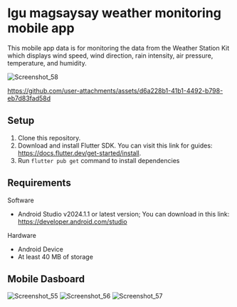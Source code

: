 # lgu magsaysay weather monitoring mobile app

This mobile app data is for monitoring the data from the Weather Station Kit which displays wind speed, wind direction, rain intensity, air pressure, temperature, and humidity.

![Screenshot_58](https://github.com/user-attachments/assets/029111c8-4186-4925-b309-1c2cd148cae0)



https://github.com/user-attachments/assets/d6a228b1-41b1-4492-b798-eb7d83fad58d



## Setup

1. Clone this repository.
2. Download and install Flutter SDK. You can visit this link for guides: https://docs.flutter.dev/get-started/install.
3. Run `flutter pub get` command to install dependencies

## Requirements
Software
- Android Studio v2024.1.1 or latest version; You can download in this link: https://developer.android.com/studio

Hardware
- Android Device
- At least 40 MB of storage

## Mobile Dasboard
![Screenshot_55](https://github.com/user-attachments/assets/9c23d514-1f82-4eb1-8b28-846a8cdc3b89)
![Screenshot_56](https://github.com/user-attachments/assets/d5591d05-5322-44c4-95fc-cb8f571fbde3)
![Screenshot_57](https://github.com/user-attachments/assets/e75d1ebd-ac02-4649-bcce-13343c8cc902)
